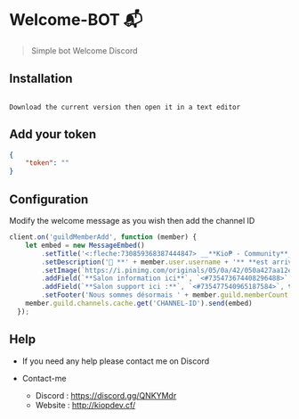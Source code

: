 # Welcome-BOT 📬
> Simple bot Welcome Discord


## Installation
```

Download the current version then open it in a text editor

```

## Add your token
````json
{
    "token": ""
}
````

## Configuration
Modify the welcome message as you wish then add the channel ID
````js
client.on('guildMemberAdd', function (member) { 
    let embed = new MessageEmbed()
        .setTitle('<:fleche:730859368387444847> __**Kio₱ - Community**__ ')
        .setDescription('🔨 **' + member.user.username + '** **est arrivé !**')
        .setImage(`https://i.pinimg.com/originals/05/0a/42/050a427aa12e5f2b3fa7208abe0bb42c.gif`)
        .addField(`**Salon information ici**`, `<#735473674408296488>`, true)
        .addField(`**Salon support ici :**`, `<#735477540965187584>`, true)
        .setFooter('Nous sommes désormais ' + member.guild.memberCount ,  'https://cdn.discordapp.com/attachments/735249495344021506/739877936890642482/pp_discord.fr.gif');
    member.guild.channels.cache.get('CHANNEL-ID').send(embed) 
  });
````

## Help
* If you need any help please contact me on Discord

* Contact-me
  * Discord : https://discord.gg/QNKYMdr
  * Website : http://kiopdev.cf/





